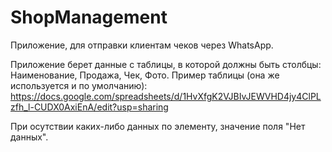 # ShopManagement
Приложение, для отправки клиентам чеков через WhatsApp.

Приложение берет данные с таблицы, в которой должны быть столбцы: Наименование, Продажа, Чек,	Фото.
Пример таблицы (она же используется и по умолчанию): https://docs.google.com/spreadsheets/d/1HvXfgK2VJBIvJEWVHD4jy4ClPLzfh_l-CUDX0AxiEnA/edit?usp=sharing

При осутствии каких-либо данных по элементу, значение поля "Нет данных".
